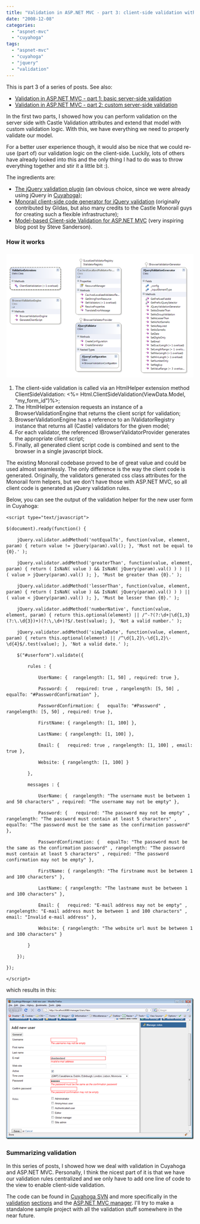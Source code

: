 ```yaml
---
title: "Validation in ASP.NET MVC - part 3: client-side validation with jquery validation"
date: "2008-12-08"
categories: 
  - "aspnet-mvc"
  - "cuyahoga"
tags: 
  - "aspnet-mvc"
  - "cuyahoga"
  - "jquery"
  - "validation"
---
```


This is part 3 of a series of posts. See also:

- [Validation in ASP.NET MVC - part 1: basic server-side validation](https://blogs.taiga.nl/martijn/2008/11/26/validation-in-asp.net-mvc-part-1-basic-server-side-validation)
- [Validation in ASP.NET MVC - part 2: custom server-side validation](https://blogs.taiga.nl/martijn/2008/11/27/validation-in-asp.net-mvc-part-2-custom-server-side-validation)

In the first two parts, I showed how you can perform validation on the server side with Castle Validation attributes and extend that model with custom validation logic. With this, we have everything we need to properly validate our model.

For a better user experience though, it would also be nice that we could re-use (part of) our validation logic on the client-side. Luckily, lots of others have already looked into this and the only thing I had to do was to throw everything together and stir it a little bit :).

The ingredients are:

- [The jQuery validation plugin](http://bassistance.de/jquery-plugins/jquery-plugin-validation/) (an obvious choice, since we were already using jQuery in [Cuyahoga](http://cuyahoga-project.org));
- [Monorail client-side code generator for jQuery validation](http://svn.castleproject.org:8080/svn/castle/trunk/MonoRail/Castle.MonoRail.Framework/Helpers/ValidationStrategy) (originally contributed by Gildas, but also many credits to the Castle Monorail guys for creating such a flexible infrastructure);
- [Model-based Client-side Validation for ASP.NET MVC](http://blog.codeville.net/2008/04/30/model-based-client-side-validation-for-aspnet-mvc/) (very inspiring blog post by Steve Sanderson).

### How it works

### [![client-side-validation-1](images/client-side-validation-1_thumb.png)](https://blogs.taiga.nl/martijn/wp-content/uploads/subtext/WindowsLiveWriter/Val.NETMVCpart3clientsidevalidationwithj_CA52/client-side-validation-1_2.png)

1. The client-side validation is called via an HtmlHelper extension method ClientSideValidation: <%= Html.ClientSideValidation(ViewData.Model, "my\_form\_id")%>;
2. The HtmlHelper extension requests an instance of a BrowserValidationEngine that returns the client script for validation;
3. BrowserValidationEngine has a reference to an IValidatorRegistry instance that returns all (Castle) validators for the given model;
4. For each validator, the referenced IBrowserValidatorProvider generates the appropriate client script;
5. Finally, all generated client script code is combined and sent to the browser in a single javascript block.

The existing Monorail codebase proved to be of great value and could be used almost seamlessly. The only difference is the way the client code is generated. Originally, the validators generated css class attributes for the Monorail form helpers, but we don't have those with ASP.NET MVC, so all client code is generated as jQuery validation rules.

Below, you can see the output of the validation helper for the new user form in Cuyahoga:

```
<script type="text/javascript">
```

```
$(document).ready(function() {
```

```
    jQuery.validator.addMethod('notEqualTo', function(value, element, param) { return value != jQuery(param).val(); }, 'Must not be equal to {0}.' );
```

```
    jQuery.validator.addMethod('greaterThan', function(value, element, param) { return ( IsNaN( value ) && IsNaN( jQuery(param).val() ) ) || ( value > jQuery(param).val() ); }, 'Must be greater than {0}.' );
```

```
    jQuery.validator.addMethod('lesserThan', function(value, element, param) { return ( IsNaN( value ) && IsNaN( jQuery(param).val() ) ) || ( value < jQuery(param).val() ); }, 'Must be lesser than {0}.' );
```

```
    jQuery.validator.addMethod('numberNative', function(value, element, param) { return this.optional(element) || /^-?(?:\d+|\d{1,3}(?:\.\d{3})+)(?:\,\d+)?$/.test(value); }, 'Not a valid number.' );
```

```
    jQuery.validator.addMethod('simpleDate', function(value, element, param) { return this.optional(element) || /^\d{1,2}\-\d{1,2}\-\d{4}$/.test(value); }, 'Not a valid date.' );
```

```
    $("#userform").validate({
```

```
        rules : {
```

```
            UserName: {  rangelength: [1, 50] , required: true },
```

```
            Password: {   required: true , rangelength: [5, 50] , equalTo: "#PasswordConfirmation" },
```

```
            PasswordConfirmation: {   equalTo: "#Password" , rangelength: [5, 50] , required: true },
```

```
            FirstName: { rangelength: [1, 100] },
```

```
            LastName: { rangelength: [1, 100] },
```

```
            Email: {   required: true , rangelength: [1, 100] , email: true },
```

```
            Website: { rangelength: [1, 100] }
```

```
        },
```

```
        messages : {
```

```
            UserName: {  rangelength: "The username must be between 1 and 50 characters" , required: "The username may not be empty" },
```

```
            Password: {   required: "The password may not be empty" , rangelength: "The password must contain at least 5 characters" , equalTo: "The password must be the same as the confirmation password" },
```

```
            PasswordConfirmation: {   equalTo: "The password must be the same as the confirmation password" , rangelength: "The password must contain at least 5 characters" , required: "The password confirmation may not be empty" },
```

```
            FirstName: { rangelength: "The firstname must be between 1 and 100 characters" },
```

```
            LastName: { rangelength: "The lastname must be between 1 and 100 characters" },
```

```
            Email: {   required: "E-mail address may not be empty" , rangelength: "E-mail address must be between 1 and 100 characters" , email: "Invalid e-mail address" },
```

```
            Website: { rangelength: "The website url must be between 1 and 100 characters" }
```

```
        }
```

```
    });
```

```
});
```

```
</script>
```

which results in this:

[![client-side-validation-2](images/client-side-validation-2_thumb.png)](https://blogs.taiga.nl/martijn/wp-content/uploads/subtext/WindowsLiveWriter/Val.NETMVCpart3clientsidevalidationwithj_CA52/client-side-validation-2_2.png)

### Summarizing validation

In this series of posts, I showed how we deal with validation in Cuyahoga and ASP.NET MVC. Personally, I think the nicest part of it is that we have our validation rules centralized and we only have to add one line of code to the view to enable client-side validation.

The code can be found in [Cuyahoga SVN](https://cuyahoga.svn.sourceforge.net/svnroot/cuyahoga/trunk/) and more specifically in the [validation](https://cuyahoga.svn.sourceforge.net/svnroot/cuyahoga/trunk/Core/Validation/) [sections](https://cuyahoga.svn.sourceforge.net/svnroot/cuyahoga/trunk/Cuyahoga.Web.Mvc/Validation/) and the [ASP.NET MVC manager](https://cuyahoga.svn.sourceforge.net/svnroot/cuyahoga/trunk/Web/Manager/). I'll try to make a standalone sample project with all the validation stuff somewhere in the near future.
